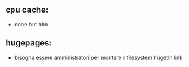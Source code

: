 ## cpu cache:
- done but bho

## hugepages:
- bisogna essere amministratori per montare il filesystem hugetln [link](https://www.kernel.org/doc/html/latest/admin-guide/mm/hugetlbpage.html#using-huge-pages)
